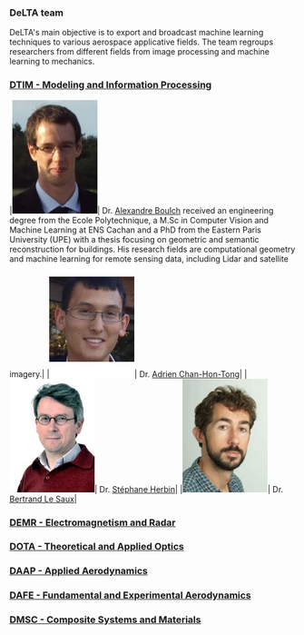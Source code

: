 ### DeLTA team

DeLTA's main objective is to export and broadcast machine learning techniques to various aerospace applicative fields.
The team regroups researchers from different fields from image processing and machine learning to mechanics.

### [DTIM - Modeling and Information Processing](http://www.onera.fr/en/dtim)

|![alt text](team/A_Boulch.jpg "Alexandre Boulch")| Dr. [Alexandre Boulch](https://sites.google.com/view/boulch) received an engineering degree from the Ecole Polytechnique, a M.Sc in Computer Vision and Machine Learning at ENS Cachan and a PhD from the Eastern Paris University (UPE) with a thesis focusing on geometric and semantic reconstruction for buildings. His research fields are computational geometry and machine learning for remote sensing data, including Lidar and satellite imagery.|
|![alt text](team/A_ChanHonTong.jpg "Adrien Chan-Hon-Tong")| Dr. [Adrien Chan-Hon-Tong](https://www.researchgate.net/profile/Adrien_Chan-Hon-Tong)|
|![alt text](team/S_Herbin.png "Stéphane Herbin")| Dr. [Stéphane Herbin](http://www.onera.fr/fr/staff/stephane-herbin)|
|![alt text](team/B_LeSaux.jpg "Bertrand Le Saux")| Dr. [Bertrand Le Saux](http://www.onera.fr/en/staff/bertrand-le-saux)|

### [DEMR - Electromagnetism and Radar](http://www.onera.fr/en/demr)

### [DOTA - Theoretical and Applied Optics](http://www.onera.fr/en/dota)

### [DAAP - Applied Aerodynamics](http://www.onera.fr/en/daap)

### [DAFE - Fundamental and Experimental Aerodynamics](http://www.onera.fr/en/dafe)

### [DMSC - Composite Systems and Materials](http://www.onera.fr/en/dmsc)
